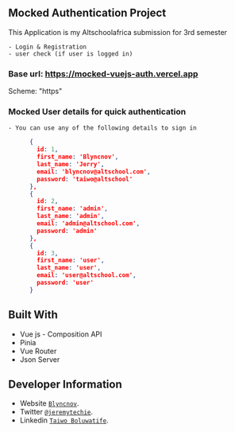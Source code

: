 ## Mocked Authentication Project

This Application is my Altschoolafrica submission for 3rd semester

    - Login & Registration
    - user check (if user is logged in)

### Base url: https://mocked-vuejs-auth.vercel.app

Scheme: "https"

### Mocked User details for quick authentication

    - You can use any of the following details to sign in

```json
      {
        id: 1,
        first_name: 'Blyncnov',
        last_name: 'Jerry',
        email: 'blyncnov@altschool.com',
        password: 'taiwo@altschool'
      },
      {
        id: 2,
        first_name: 'admin',
        last_name: 'admin',
        email: 'admin@altschool.com',
        password: 'admin'
      },
      {
        id: 3,
        first_name: 'user',
        last_name: 'user',
        email: 'user@altschool.com',
        password: 'user'
      }
```

## Built With

- Vue js - Composition API
- Pinia
- Vue Router
- Json Server

## Developer Information

- Website [`Blyncnov`](https://pro-blyncnov.vercel.app).
- Twitter [`@jeremytechie`](https://twitter.com/jeremytechie).
- Linkedin [`Taiwo Boluwatife`](https://linkedin.com/in/blyncnov).
